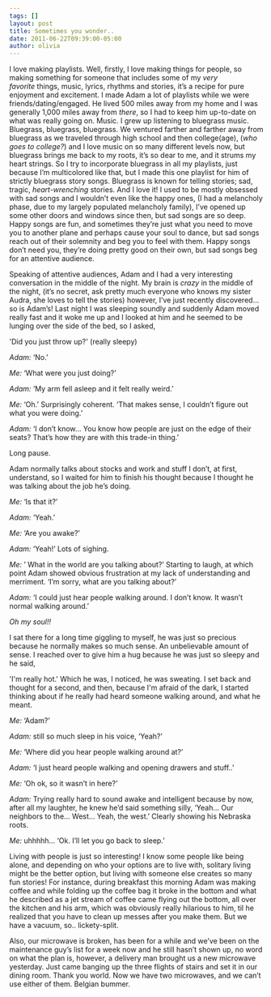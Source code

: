```yaml
---
tags: []
layout: post
title: Sometimes you wonder..
date: 2011-06-22T09:39:00-05:00
author: olivia
---
```


I love making playlists. Well, firstly, I love making things for people, so making something for someone that includes some of my *very favorite* things, music, lyrics, rhythms and stories, it’s a recipe for pure enjoyment and excitement. I made Adam a lot of playlists while we were friends/dating/engaged. He lived 500 miles away from my home and I was generally 1,000 miles away from *there*, so I had to keep him up-to-date on what was really going on. Music. I grew up listening to bluegrass music. Bluegrass, bluegrass, bluegrass. We ventured farther and farther away from bluegrass as we traveled through high school and then college(age), (_who goes to college?_) and I love music on so many different levels now, but bluegrass brings me back to my roots, it’s so dear to me, and it strums my heart strings. So I try to incorporate bluegrass in all my playlists, just because I’m multicolored like that, but I made this one playlist for him of strictly bluegrass story songs. Bluegrass is known for telling stories; sad, tragic, *heart-wrenching* stories. And I love it! I used to be mostly obsessed with sad songs and I wouldn’t even like the happy ones, (I had a melancholy phase, due to my largely populated melancholy family), I’ve opened up some other doors and windows since then, but sad songs are so deep. Happy songs are fun, and sometimes they’re just what you need to move you to another plane and perhaps cause your soul to dance, but sad songs reach out of their solemnity and beg you to feel with them. Happy songs don’t need you, they’re doing pretty good on their own, but sad songs beg for an attentive audience.

Speaking of attentive audiences, Adam and I had a very interesting conversation in the middle of the night. My brain is _crazy_ in the middle of the night, (it’s no secret, ask pretty much everyone who knows my sister Audra, she loves to tell the stories) however, I’ve just recently discovered… so is Adam’s! Last night I was sleeping soundly and suddenly Adam moved really fast and it woke me up and I looked at him and he seemed to be lunging over the side of the bed, so I asked,

'Did you just throw up?' (really sleepy)

_Adam:_ ‘No.’

_Me:_ ‘What were you just doing?’

_Adam:_ ‘My arm fell asleep and it felt really weird.’

_Me:_ ‘Oh.’ Surprisingly coherent. ‘That makes sense, I couldn’t figure out what you were doing.’

_Adam:_ ‘I don’t know… You know how people are just on the edge of their seats? That’s how they are with this trade-in thing.’

Long pause.

Adam normally talks about stocks and work and stuff I don’t, at first, understand, so I waited for him to finish his thought because I thought he was talking about the job he’s doing.

_Me:_ ‘Is that it?’

_Adam:_ ‘Yeah.’

_Me:_ ‘Are you awake?’

_Adam:_ ‘Yeah!’ Lots of sighing.

_Me:_ ’ What in the world are you talking about?’ Starting to laugh, at which point Adam showed obvious frustration at my lack of understanding and merriment. ‘I’m sorry, what are you talking about?’

_Adam:_ ‘I could just hear people walking around. I don’t know. It wasn’t normal walking around.’

_Oh my soul!!_

I sat there for a long time giggling to myself, he was just so precious because he normally makes so much sense. An unbelievable amount of sense. I reached over to give him a hug because he was just so sleepy and he said,

'I'm really hot.' Which he was, I noticed, he was sweating. I set back and thought for a second, and then, because I'm afraid of the dark, I started thinking about if he really had heard someone walking around, and what he meant.

_Me:_ ‘Adam?’

_Adam:_ still so much sleep in his voice, ‘Yeah?’

_Me:_ ‘Where did you hear people walking around at?’

_Adam:_ ‘I just heard people walking and opening drawers and stuff..’

_Me:_ ‘Oh ok, so it wasn’t in here?’

_Adam:_ Trying really hard to sound awake and intelligent because by now, after all my laughter, he knew he’d said something silly, ‘Yeah… Our neighbors to the… West… Yeah, the west.’ Clearly showing his Nebraska roots.

_Me:_ uhhhhh… ‘Ok. I’ll let you go back to sleep.’

Living with people is just so interesting! I know some people like being alone, and depending on who your options are to live with, solitary living might be the better option, but living with someone else creates so many fun stories! For instance, during breakfast this morning Adam was making coffee and while folding up the coffee bag it broke in the bottom and what he described as a jet stream of coffee came flying out the bottom, all over the kitchen and his arm, which was obviously really hilarious to him, til he realized that you have to clean up messes after you make them. But we have a vacuum, so.. lickety-split.

Also, our microwave is broken, has been for a while and we’ve been on the maintenance guy’s list for a week now and he still hasn’t shown up, no word on what the plan is, however, a delivery man brought us a new microwave yesterday. Just came banging up the three flights of stairs and set it in our dining room. Thank you world. Now we have two microwaves, and we can’t use either of them. Belgian bummer.
